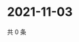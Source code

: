 # 2021-11-03

共 0 条

<!-- BEGIN WEIBO -->
<!-- 最后更新时间 Wed Nov 03 2021 15:14:26 GMT+0800 (China Standard Time) -->

<!-- END WEIBO -->

